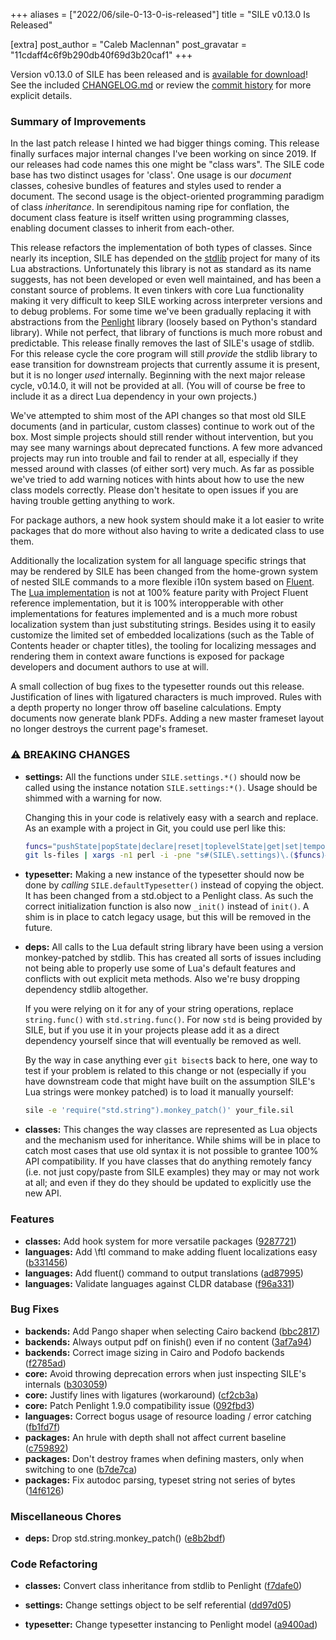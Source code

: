 +++
aliases = ["2022/06/sile-0-13-0-is-released"]
title = "SILE v0.13.0 Is Released"

[extra]
post_author = "Caleb Maclennan"
post_gravatar = "11cdaff4c6f9b290db40f69d3b20caf1"
+++

Version v0.13.0 of SILE has been released and is [available for download][release]!
See the included [CHANGELOG.md][changelog] or review the [commit history][commits] for more explicit details.

### Summary of Improvements

In the last patch release I hinted we had bigger things coming.
This release finally surfaces major internal changes I've been working on since 2019.
If our releases had code names this one might be "class wars".
The SILE code base has two distinct usages for 'class'.
One usage is our *document* classes, cohesive bundles of features and styles used to render a document.
The second usage is the object-oriented programming paradigm of class *inheritance*.
In serendipitous naming ripe for conflation, the document class feature is itself written using programming classes, enabling document classes to inherit from each-other.

This release refactors the implementation of both types of classes.
Since nearly its inception, SILE has depended on the [stdlib][std] project for many of its Lua abstractions.
Unfortunately this library is not as standard as its name suggests, has not been developed or even well maintained, and has been a constant source of problems.
It even tinkers with core Lua functionality making it very difficult to keep SILE working across interpreter versions and to debug problems.
For some time we've been gradually replacing it with abstractions from the [Penlight][pl] library (loosely based on Python's standard library).
While not perfect, that library of functions is much more robust and predictable.
This release finally removes the last of SILE's usage of stdlib.
For this release cycle the core program will still *provide* the stdlib library to ease transition for downstream projects that currently assume it is present, but it is no longer *used* internally.
Beginning with the next major release cycle, v0.14.0, it will not be provided at all.
(You will of course be free to include it as a direct Lua dependency in your own projects.)

We've attempted to shim most of the API changes so that most old SILE documents (and in particular, custom classes) continue to work out of the box.
Most simple projects should still render without intervention, but you may see many warnings about deprecated functions.
A few more advanced projects may run into trouble and fail to render at all, especially if they messed around with classes (of either sort) very much.
As far as possible we've tried to add warning notices with hints about how to use the new class models correctly.
Please don't hesitate to open issues if you are having trouble getting anything to work.

For package authors, a new hook system should make it a lot easier to write packages that do more without also having to write a dedicated class to use them.

Additionally the localization system for all language specific strings that may be rendered by SILE has been changed from the home-grown system of nested SILE commands to a more flexible i10n system based on [Fluent][fluent].
The [Lua implementation][fluent-lua] is not at 100% feature parity with Project Fluent reference implementation, but it is 100% interopperable with other implementations for features implemented and is a much more robust localization system than just substituting strings.
Besides using it to easily customize the limited set of embedded localizations (such as the Table of Contents header or chapter titles), the tooling for localizing messages and rendering them in context aware functions is exposed for package developers and document authors to use at will.

A small collection of bug fixes to the typesetter rounds out this release.
Justification of lines with ligatured characters is much improved.
Rules with a depth property no longer throw off baseline calculations.
Empty documents now generate blank PDFs.
Adding a new master frameset layout no longer destroys the current page's frameset.

### ⚠ BREAKING CHANGES

* **settings:** All the functions under `SILE.settings.*()` should now be
	called using the instance notation `SILE.settings:*()`. Usage should be
	shimmed with a warning for now.

	Changing this in your code is relatively easy with a search and replace.
	As an example with a project in Git, you could use perl like this:

    ```bash
	funcs="pushState|popState|declare|reset|toplevelState|get|set|temporarily|wrap"
	git ls-files | xargs -n1 perl -i -pne "s#(SILE\.settings)\.($funcs)#\1:\2#g"
    ```

* **typesetter:** Making a new instance of the typesetter should now be
	done by *calling* `SILE.defaultTypesetter()` instead of copying the
	object. It has been changed from a std.object to a Penlight class. As
	such the correct initialization function is also now `_init()` instead
	of `init()`. A shim is in place to catch legacy usage, but this will be
	removed in the future.

* **deps:** All calls to the Lua default string library have been
	using a version monkey-patched by stdlib. This has created all sorts of
	issues including not being able to properly use some of Lua's default
	features and conflicts with out explicit meta methods. Also we're busy
	dropping dependency stdlib altogether.

	If you were relying on it for any of your string operations, replace
	`string.func()` with `std.string.func()`. For now `std` is being
	provided by SILE, but if you use it in your projects please add it as
	a direct dependency yourself since that will eventually be removed as
	well.

	By the way in case anything ever `git bisect`s back to here, one way to
	test if your problem is related to this change or not (especially if you
	have downstream code that might have built on the assumption SILE's Lua
	strings were monkey patched) is to load it manually yourself:

    ```bash
	sile -e 'require("std.string").monkey_patch()' your_file.sil
    ```

* **classes:** This changes the way classes are represented as Lua
	objects and the mechanism used for inheritance. While shims will be in
	place to catch most cases that use old syntax it is not possible to
	grantee 100% API compatibility. If you have classes that do anything
	remotely fancy (i.e. not just copy/paste from SILE examples) they may or
	may not work at all; and even if they do they should be updated to
	explicitly use the new API.

### Features

* **classes:** Add hook system for more versatile packages ([9287721](https://github.com/sile-typesetter/sile/commit/9287721217970a6262a25f5fe697ac211d1ebaca))
* **languages:** Add \ftl command to make adding fluent localizations easy ([b331456](https://github.com/sile-typesetter/sile/commit/b3314564afa5d4e38dc5f28277b13aa9dbe8668b))
* **languages:** Add fluent() command to output translations ([ad87995](https://github.com/sile-typesetter/sile/commit/ad87995ebbbce464b3a7075961db29e681607823))
* **languages:** Validate languages against CLDR database ([f96a331](https://github.com/sile-typesetter/sile/commit/f96a33133ecefa641e06139f90bc6b1931be5656))


### Bug Fixes

* **backends:** Add Pango shaper when selecting Cairo backend ([bbc2817](https://github.com/sile-typesetter/sile/commit/bbc2817c01e20ba04c5fe7d4c40de4c9b5155ffc))
* **backends:** Always output pdf on finish() even if no content ([3af7a94](https://github.com/sile-typesetter/sile/commit/3af7a94d39b11555cf2159f5f4a9c416259f7fa3))
* **backends:** Correct image sizing in Cairo and Podofo backends ([f2785ad](https://github.com/sile-typesetter/sile/commit/f2785ade39842caf40519239ee58e3db3e17cc9d))
* **core:** Avoid throwing deprecation errors when just inspecting SILE's internals ([b303059](https://github.com/sile-typesetter/sile/commit/b303059fe85d323d8a459e8025340464f4bdd0dd))
* **core:** Justify lines with ligatures (workaround) ([cf2cb3a](https://github.com/sile-typesetter/sile/commit/cf2cb3a34e72132705bda3e9fbe4bb97ac37e1f8))
* **core:** Patch Penlight 1.9.0 compatibility issue ([092fbd3](https://github.com/sile-typesetter/sile/commit/092fbd38c60677a92029a8504d5baa8c9e25c37b))
* **languages:** Correct bogus usage of resource loading / error catching ([fb1fd7f](https://github.com/sile-typesetter/sile/commit/fb1fd7f1cb39ee7d36b6d5253da94f906afba8f2))
* **packages:** An hrule with depth shall not affect current baseline ([c759892](https://github.com/sile-typesetter/sile/commit/c759892d09b9ffa1c3c2d25d69d0324b34884b13))
* **packages:** Don't destroy frames when defining masters, only when switching to one ([b7de7ca](https://github.com/sile-typesetter/sile/commit/b7de7caadf5b07f819f3e483f0f1712d06d9facc))
* **packages:** Fix autodoc parsing, typeset string not series of bytes ([14f6126](https://github.com/sile-typesetter/sile/commit/14f61266b6b19835d1019d94015d2e0bfa2612b1))


### Miscellaneous Chores

* **deps:** Drop std.string.monkey_patch() ([e8b2bdf](https://github.com/sile-typesetter/sile/commit/e8b2bdf96b50646698c75961fddff2da26ce57ec))


### Code Refactoring

* **classes:** Convert class inheritance from stdlib to Penlight ([f7dafe0](https://github.com/sile-typesetter/sile/commit/f7dafe0623a981e9532fbb0108876517786bd1d8))
* **settings:** Change settings object to be self referential ([dd97d05](https://github.com/sile-typesetter/sile/commit/dd97d05cf02e89213492d1308544177a482de7ea))
* **typesetter:** Change typesetter instancing to Penlight model ([a9400ad](https://github.com/sile-typesetter/sile/commit/a9400ad0e759b6b8787b4307c10984ce91e354dc))


  [release]: https://github.com/sile-typesetter/sile/releases/tag/v0.13.0
  [changelog]: https://github.com/sile-typesetter/sile/blob/master/CHANGELOG.md
  [commits]: https://github.com/sile-typesetter/sile/compare/v0.12.5...v0.13.0
  [pl]: https://lunarmodules.github.io/Penlight
  [std]: https://lua-stdlib.github.io/lua-stdlib
  [fluent]: https://projectfluent.org
  [fluent-lua]: https://github.com/alerque/fluent-lua
